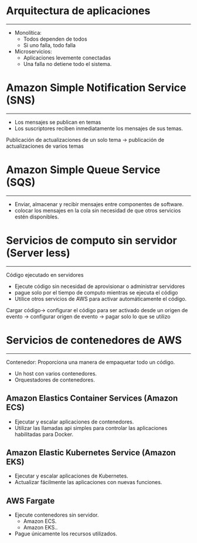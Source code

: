 # Arquitectura de aplicaciones

---

- Monolítica:
    - Todos dependen de todos
    - Si uno falla, todo falla
- Microservicios:
    - Aplicaciones levemente conectadas
    - Una falla no detiene todo el sistema.

# Amazon Simple Notification Service (SNS)

---

- Los mensajes se publican en temas
- Los suscriptores reciben inmediatamente los mensajes de sus temas.

Publicación de actualizaciones de un solo tema → publicación de actualizaciones de varios temas

# Amazon Simple Queue Service (SQS)

---

- Enviar, almacenar y recibir mensajes entre componentes de software.
- colocar los mensajes en la cola sin necesidad de que otros servicios estén disponibles.

# Servicios de computo sin servidor (Server less)

---

Código ejecutado en servidores

- Ejecute código sin necesidad de aprovisionar o administrar servidores
- pague solo por el tiempo de computo mientras se ejecuta el código
- Utilice otros servicios de AWS para activar automáticamente el código.

Cargar código→ configurar el código para ser activado desde un origen de evento → configurar origen de evento → pagar solo lo que se utilizo

# Servicios de contenedores de AWS

---

Contenedor: Proporciona una manera de empaquetar todo un código.

- Un host con varios contenedores.
- Orquestadores de contenedores.

## Amazon Elastics Container Services (Amazon ECS)

- Ejecutar y escalar aplicaciones de contenedores.
- Utilizar las llamadas api simples para controlar las aplicaciones habilitadas para Docker.

## Amazon Elastic Kubernetes Service (Amazon EKS)

- Ejecutar y escalar aplicaciones de Kubernetes.
- Actualizar fácilmente las aplicaciones con nuevas funciones.

## AWS Fargate

- Ejecute contenedores sin servidor.
    - Amazon ECS.
    - Amazon EKS..
- Pague únicamente los recursos utilizados.